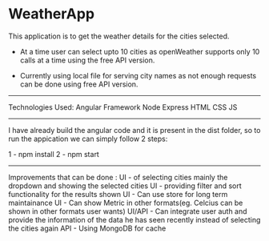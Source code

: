 # WeatherApp
This application is to get the weather details for the cities selected.

- At a time user can select upto 10 cities as openWeather supports only 10 calls at a time using the free API version.

- Currently using local file for serving city names as not enough requests can be done using free API version.
______________________________________________________________________________________

Technologies Used:
Angular Framework
Node
Express
HTML
CSS
JS
______________________________________________________________________________________
I have already build the angular code and it is present in the dist folder, so to run the appication we can simply follow 2 steps:

1 - npm install
2 - npm start
______________________________________________________________________________________

Improvements that can be done :
UI - of selecting cities mainly the dropdown and showing the selected cities
UI - providing filter and sort functionality for the results shown
UI - Can use store for long term maintainance
UI - Can show Metric in other formats(eg. Celcius can be shown in other formats user wants)
UI/API - Can integrate user auth and provide the information of the data he has seen recently instead of selecting the cities again
API - Using MongoDB for cache

